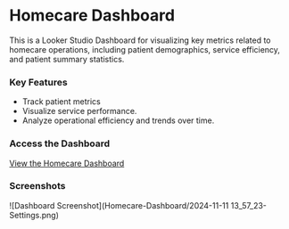 # Homecare Dashboard

This is a Looker Studio Dashboard for visualizing key metrics related to homecare operations, including patient demographics, service efficiency, and patient summary statistics.
### Key Features
- Track patient metrics
- Visualize service performance.
- Analyze operational efficiency and trends over time.

### Access the Dashboard
[View the Homecare Dashboard](https://lookerstudio.google.com/reporting/937744a9-25e2-496e-bd72-54956ab2bfbc/page/VibuD)

### Screenshots
![Dashboard Screenshot](Homecare-Dashboard/2024-11-11 13_57_23-Settings.png)

